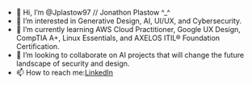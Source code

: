 - 👋 Hi, I’m @Jplastow97 // Jonathon Plastow ^_^
- 👀 I’m interested in Generative Design, AI, UI/UX, and Cybersecurity.
- 🌱 I’m currently learning AWS Cloud Practitioner, Google UX Design, CompTIA A+, Linux Essentials, and AXELOS ITIL® Foundation Certification.
- 💞️ I’m looking to collaborate on AI projects that will change the future landscape of security and design.
- 📫 How to reach me:[LinkedIn](www.linkedin.com/in/jonathonplastow)

<!---
Jplastow97/Jplastow97 is a ✨ special ✨ repository because its `README.md` (this file) appears on your GitHub profile.
You can click the Preview link to take a look at your changes.
--->
